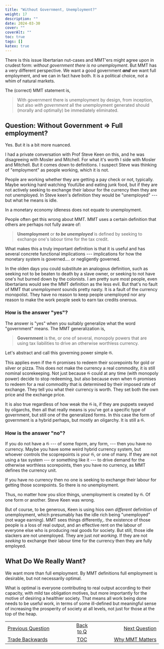 ```yaml
---
title: "Without Government, Unemployment?"
weight: 17
description: ""
date: 2024-03-30
cover: ""
coverAlt: ""
toc: true
tags: []
katex: true
---
```


There is this issue libertarian nut-cases and MMT'ers might agree upon in 
crudest form: *without government there is no unemployment*. But MMT has a 
very different perspective. We want a good government **_and_** we want full 
employment, and we can in fact have both. It is a political choice, not a 
whim of natural markets.

The (correct) MMT statement is,

> With government there is unemployment by design, from inception, but also 
*with government* all the unemployment generated should (morally and 
optimally) be immediately eliminated.


## Question: Without Government $\Rightarrow$ Full employment?

Yes. But it is a bit more nuanced.

I had a private conversation with Prof Steve Keen on this, and he was 
disagreeing with Mosler and Mitchell. For what it's worth I side with Mosler 
and Mitchell. But it comes down to definitions. I suspect Steve was thinking 
of "employment" as people working, which it is not.
 
People are working whether they are getting a pay check or not, typically. 
Maybe working hard watching YoutUbe and eating junk food, but if they are 
not actively seeking to exchange their labour for the currency then they are 
not unemployed. In Steve keen's definition they would be "unemployed" --- but 
what he means is idle.

In a monetary economy idleness does not equate to unemployment.

People often get this wrong about MMT. MMT uses a certain definition that 
others are perhaps not fully aware of:

> **Unemployment** or **_to be unemployed_** is defined by seeking to 
exchange one's labour time for the tax credit.

What makes this a truly important definition is that it is useful and has 
several concrete functional implications --- implications for how the monetary 
system is governed.... or negligently governed.

In the olden days you could substitute an analogous definition, such as 
seeking not to be beaten to death by a slave owner, or seeking to not have 
one's hut burned down by the colonists. I am pretty sure most people, even 
libertarians would see the MMT definition as the less evil. But that's no fault 
of MMT that *unemployment* sounds pretty nasty. It is a fault of the currency 
monopolist. They have no reason to keep people unemployed nor any reason to 
make the work people seek to earn tax credits onerous.

### How is the answer "yes"?

The answer is "yes" when you suitably generalize what the word "government" 
means. The MMT generalization is,

> **Government** is the, or one of several, monopoly powers that are using 
tax liabilities to drive an otherwise worthless currency.

Let's abstract and call this governing power simple $\mathfrak{G}$.

This applies even if the $\mathfrak{G}$ promises to redeem their scorepoints 
for gold or silver or pizza. This does not make the currency a real commodity, 
it is still nominal scorekeeping. Not just because $\mathfrak{G}$ could at any 
time (with monopoly power) decide to stop redeeming, but also because even 
when $\mathfrak{G}$ promises to redeem for a real commodity that is determined 
by their imposed rate of exchange. They tell you what their currency is worth. 
They set both the own price and the exchange price.

It is also true regardless of how weak the $\mathfrak{G}$ is, if they are 
puppets swayed by oligarchs, then all that really means is you've got a 
specific type of government, but still one of the generalized forms. In this 
case the form of government is a hybrid perhaps, but mostly an oligarchy. It 
is still a $\mathfrak{G}$.


### How is the answer "no"?

If you do not have a $\mathfrak{G}$ --- of some foprm, any form, --- then you 
have no currency. Maybe you have some weird hybrid currency system, but 
whoever controls the scoprepoints is your $\mathfrak{G}$, or one of many. If 
they are not using a tax system --- or something like it --- to drive demand 
for the otherwise worthless scorepoints, then you have no currency, as MMT 
defines the currency unit.

If you have no currency then no one is seeking to exchange their labour for 
getting those scorepoints. So there is no unemployment.

Thus, no matter how you slice things, unemployment is created by 
$\mathfrak{G}$. Of one form or another. Steve Keen was wrong. 

But of course, to be generous, Keen is using hios own *different* definition 
of unemployment, which presumably has the idle rich being "unemployed" (not 
wage earning). MMT sees things differently,. the existence of those people is 
a loss of real output, and an effective rent on the labour of everyone else 
who is producing real goods for society. But still, those idle slackers are 
not unemployed. They are just *not working*.  If they are not *seeking* to 
exchange their labour time for the currency then they are fully employed.


## What Do We Really Want?

We want more than full employment. By MMT definitions full employment is 
desirable, but not necessarily optimal.

What is optimal is everyone contributing to real output according to their 
capacity, with mild tax obligation motives, but more importantly for the 
motive of desiring a healthier society.  That means all work being done needs 
to be useful work, in terms of some ill-defined but meaningful sense of 
increasing the prosperity of society at all levels, not just for those at the 
top of the heap.



<table style="border-collapse: collapse; border=0;">
    <colgroup>
       <col span="1" style="width: 35%;">
       <col span="1" style="width: 10%;">
       <col span="1" style="width: 35%;">
    </colgroup>
<tr style="border: 1px solid color:#0f0f0f;">
<td style="border: 1px solid color:#0f0f0f;">
<a href="../026_tradebackwards">Previous Question</a></td>
<td style="border: 1px solid color:#0f0f0f; text-align:center;">
<a href="../">Back to Q</a></td>
<td style="border: 1px solid color:#0f0f0f; text-align:right;">
<a href="../100_why_does_it_matter">Next Question</a></td>
</tr>
<tr style="border: 1px solid color:#0f0f0f;">
<td style="border: 1px solid color:#0f0f0f;">
<a href="../026_tradebackwards">Trade Backwards</a></td>
<td style="border: 1px solid color:#0f0f0f; text-align:center;">
<a href="../">TOC</a></td>
<td style="border: 1px solid color:#0f0f0f; text-align:right;">
<a href="../100_why_does_it_matter">Why MMT Matters</a></td>
</tr>
</table>



